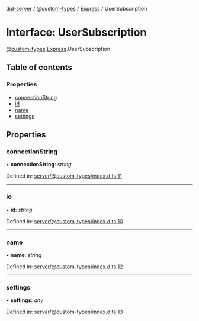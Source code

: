 [did-server](../README.md) / [@custom-types](../modules/_custom_types.md) / [Express](../modules/_custom_types.express.md) / UserSubscription

# Interface: UserSubscription

[@custom-types](../modules/_custom_types.md).[Express](../modules/_custom_types.express.md).UserSubscription

## Table of contents

### Properties

- [connectionString](_custom_types.express.usersubscription.md#connectionstring)
- [id](_custom_types.express.usersubscription.md#id)
- [name](_custom_types.express.usersubscription.md#name)
- [settings](_custom_types.express.usersubscription.md#settings)

## Properties

### connectionString

• **connectionString**: *string*

Defined in: [server/@custom-types/index.d.ts:11](https://github.com/Puzzlepart/did/blob/0a374766/server/@custom-types/index.d.ts#L11)

___

### id

• **id**: *string*

Defined in: [server/@custom-types/index.d.ts:10](https://github.com/Puzzlepart/did/blob/0a374766/server/@custom-types/index.d.ts#L10)

___

### name

• **name**: *string*

Defined in: [server/@custom-types/index.d.ts:12](https://github.com/Puzzlepart/did/blob/0a374766/server/@custom-types/index.d.ts#L12)

___

### settings

• **settings**: *any*

Defined in: [server/@custom-types/index.d.ts:13](https://github.com/Puzzlepart/did/blob/0a374766/server/@custom-types/index.d.ts#L13)
